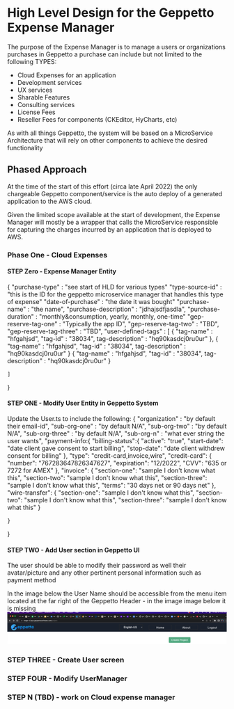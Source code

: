 # High Level Design for the Geppetto Expense Manager

The purpose of the Expense Manager is to manage a users or organizations purchases in Geppetto
a purchase can include but not limited to the following TYPES:

- Cloud Expenses for an application
- Development services
- UX services
- Sharable Features
- Consulting services
- License Fees
- Reseller Fees for components (CKEditor, HyCharts, etc)

As with all things Geppetto, the system will be based on a MicroService Architecture that will rely on other components to achieve the desired functionality

## Phased Approach

At the time of the start of this effort (circa late April 2022) the only chargeable Geppetto component/service is the auto deploy of a generated application to the AWS cloud.

Given the limited scope available at the start of development, the Expense Manager will mostly be a wrapper that calls the MicroService responsible for capturing the charges incurred by an application that is deployed to AWS.

### Phase One - Cloud Expenses

#### STEP Zero - Expense Manager Entity

{
    "purchase-type" : "see start of HLD for various types"
    "type-source-id" : "this is the ID for the geppetto microservice manager that handles this type of expense"
    "date-of-purchase" : "the date it was bought"
    "purchase-name" : "the name",
    "purchase-description" : "jdhajsdfjasdla",
    "purchase-duration" : "monthly&consumption, yearly, monthly, one-time"
    "gep-reserve-tag-one" : "Typically the app ID",
    "gep-reserve-tag-two" : "TBD",
    "gep-reserve-tag-three" : "TBD",
    "user-defined-tags" :
    [
        {
            "tag-name" : "hfgahjsd",
            "tag-id" : "38034",
            tag-description" : "hq90kasdcj0ru0ur"
        },
        {
            "tag-name" : "hfgahjsd",
            "tag-id" : "38034",
            tag-description" : "hq90kasdcj0ru0ur"
        }
        {
            "tag-name" : "hfgahjsd",
            "tag-id" : "38034",
            tag-description" : "hq90kasdcj0ru0ur"
        }

    ]
}

#### STEP ONE - Modify User Entity in Geppetto System

Update the User.ts to include the following:
{
    "organization" : "by default their email-id",
    "sub-org-one"  : "by default N/A",
    "sub-org-two"  : "by default N/A",
    "sub-org-three"  : "by default N/A",
    "sub-org-n"     :  "what ever string the user wants",
    "payment-info:{
        "billing-status":{
            "active": "true",
            "start-date": "date client gave consent to start billing",
            "stop-date": "date client withdrew consent for billing"
        },
        "type":  "credit-card,invoice,wire",
        "credit-card": {
            "number": "767283647826347627",
            "expiration": "12/2022",
            "CVV": "635 or 7272 for AMEX"
        },
        "invoice": {
            "section-one": "sample I don't know what this",
            "section-two": "sample I don't know what this",
            "section-three": "sample I don't know what this",
            "terms": "30 days net or 90 days net"
        },
        "wire-transfer": {
            "section-one": "sample I don't know what this",
            "section-two": "sample I don't know what this",
            "section-three": "sample I don't know what this"
        }

    }
}

#### STEP TWO - Add User section in Geppetto UI

The user should be able to modify their password as well their avatar/picture and any other pertinent personal information such as payment method

In the image below the User Name should be accessible from the menu item located at the far right of the Geppetto Header - in the image image below it is missing
![Missing User Icon/Name](./images/missing%20user%20section.png)


### STEP THREE  - Create User screen

### STEP FOUR - Modify UserManager

### STEP N (TBD) - work on Cloud expense manager
